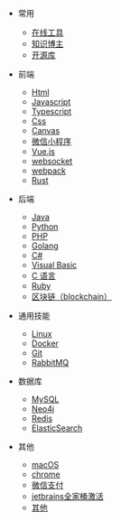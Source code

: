 - 常用
  - [在线工具](doc/tools.md)
  - [知识博主](/doc/nav.md)
  - [开源库](/doc/open.md)

- 前端

  - [Html](doc/html.md)
  - [Javascript](doc/javascript.md)
  - [Typescript](doc/typescript.md)
  - [Css](doc/css.md)
  - [Canvas](doc/canvas.md)
  - [微信小程序](doc/miniprogram.md)
  - [Vue.js](doc/vue.md)
  - [websocket](blog/websocket/index.md)
  - [webpack](doc/webpack.md)
  - [Rust](doc/rust.md)

- 后端

  - [Java](doc/java.md)
  - [Python](doc/python.md)
  - [PHP](doc/php.md)
  - [Golang](doc/go.md)
  - [C#](doc/csharp.md)
  - [Visual Basic](doc/visual-basic.md)
  - [C 语言](doc/c.md)
  - [Ruby](doc/ruby.md)
  - [区块链（blockchain）](doc/blockchain.md)

- 通用技能
  - [Linux](doc/linux.md)
  - [Docker](/doc/docker.md)
  - [Git](doc/git.md)
  - [RabbitMQ](/blog/rabbitmq/index.md)

- 数据库

  - [MySQL](doc/mysql.md)
  - [Neo4j](doc/neo4j.md)
  - [Redis](doc/redis.md)
  - [ElasticSearch](blog/elasticsearch/index.md)

- 其他
  - [macOS](/doc/macos.md)
  - [chrome](doc/chrome.md)
  - [微信支付](blog/pay/weixin-pay.md)
  - [jetbrains全家桶激活](/doc/jetbrains.md)
  - [其他](doc/index.md)
